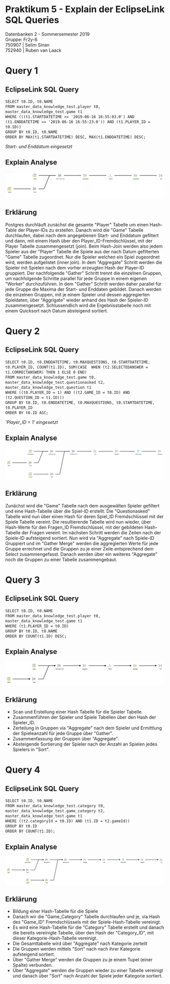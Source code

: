 # Praktikum 5 - Explain der EclipseLink SQL Queries
Datenbanken 2 - Sommersemester 2019  
Gruppe: Fr2y-6  
750907 | Selim Sinan  
752940 | Ruben van Laack   

# Query 1
## EclipseLink SQL Query


    SELECT t0.ID, t0.NAME   
    FROM master_data_knowledge_test.player t0, master_data_knowledge_test.game t1    
    WHERE (((t1.STARTDATETIME >= '2019-06-16 16:55:03.0') AND (t1.ENDDATETIME >= '2019-06-16 16:55:23.0')) AND (t1.PLAYER_ID = t0.ID)) 
    GROUP BY t0.ID, t0.NAME 
    ORDER BY MAX(t1.STARTDATETIME) DESC, MAX(t1.ENDDATETIME) DESC;
*Start- und Enddatum eingesetzt*

## Explain Analyse
![Explain Analyse Query 1](./explains/explainanalyse_q1.jpg)

## Erklärung
Postgres durchläuft zunächst die gesamte "Player" Tabelle um einen Hash-Table der Player-IDs zu erstellen. 
Danach wird die "Game" Tabelle durchlaufen, dabei nach dem angegebenen Start- und Enddatum gefiltert und dann, mit einem Hash über den Player_ID-Fremdschlüssel, mit der Player Tabelle zusammengesetzt (join).
Beim Hash-Join werden also jedem Spieler aus der "Player" Tabelle die Spiele aus der nach Datum gefilterten "Game" Tabelle zugeordnet. 
Nur die Spieler welchen ein Spiel zugeordnet wird, werden aufgelistet (inner join).
In dem "Aggregate" Schritt werden die Spieler mit Spielen nach dem vorher erzeugten Hash der Player-ID gruppiert. 
Der nachfolgende "Gather" Schritt trennt die einzelnen Gruppen, um nachfolgende Schritte parallel für jede Gruppe in einem eigenen "Worker" durchzuführen.
In dem "Gather" Schritt werden daher parallel für jede Gruppe die Maxima der Start- und Enddaten gebildet.
Danach werden die einzelnen Gruppen, mit je einem Spieler und dessen aggregierten Spieldaten, über "Aggrigate" wieder anhand des Hash der Spieler-ID zusammengesetzt.
Schlussendlich wird die Ergebnisstabelle noch mit einem Quicksort nach Datum absteigend sortiert.


# Query 2
## EclipseLink SQL Query
    SELECT t0.ID, t0.ENDDATETIME, t0.MAXQUESTIONS, t0.STARTDATETIME, t0.PLAYER_ID, COUNT(t1.ID), SUM(CASE  WHEN (t2.SELECTEDANSWER = t1.CORRECTANSWER) THEN 1 ELSE 0 END) 
    FROM master_data_knowledge_test.game t0, master_data_knowledge_test.questionasked t2, master_data_knowledge_test.question t1 
    WHERE ((t0.PLAYER_ID = 1) AND ((t2.GAME_ID = t0.ID) AND (t2.QUESTION_ID = t1.ID))) 
    GROUP BY t0.ID, t0.ENDDATETIME, t0.MAXQUESTIONS, t0.STARTDATETIME, t0.PLAYER_ID 
    ORDER BY t0.ID ASC;
*'Player_ID = 1' eingesetzt*

## Explain Analyse
![Explain Analyse Query 2](./explains/explainanalyse_q2.jpg)

## Erklärung
Zunächst wird die "Game" Tabelle nach dem ausgewälten Spieler gefiltert und eine Hash-Tabelle über die Spiel-ID erstellt. 
Die "Questionasked" Tabelle wird nun über einen Hash für deren Spiel_ID Fremdschlüssel mit der Spiele Tabelle vereint. 
Die resultierende Tabelle wird nun wieder, über Hash-Werte für den Fragen_ID Fremdschlüssel, mit der gebildeten Hash-Tabelle der Fragen vereint.
Im nächsten Schritt werden die Zeilen nach der Spiele-ID aufsteigend sortiert.
Nun wird via "Aggregate" nach Spiele-ID Gruppiert und im "Gather Merge" werden die aggregierten Werte für jede Gruppe errechnet und die Gruppen zu je einer Zeile entsprechend dem Select zusammengefasst.
Danach werden über ein weiteres "Aggregate" noch die Gruppen zu einer Tabelle zusammengebaut.
<div class="page"/><!-- Seitenumbruch -->

# Query 3
## EclipseLink SQL Query
    SELECT t0.ID, t0.NAME 
    FROM master_data_knowledge_test.player t0, master_data_knowledge_test.game t1 
    WHERE (t1.PLAYER_ID = t0.ID) 
    GROUP BY t0.ID, t0.NAME 
    ORDER BY COUNT(t1.ID) DESC;

## Explain Analyse
![Explain Analyse Query 3](./explains/explainanalyse_q3.jpg)

## Erklärung
- Scan und Erstellung einer Hash Tabelle für die Spieler Tabelle. 
- Zusammenführen der Spieler und Spiele Tabellen über den Hash der Spieler_ID.
- Zerteilung in Gruppen via "Aggregate" nach dem Spieler und Ermittlung der Spieleanzahl für jede Gruppe über "Gather".
- Zusammenfassung der Gruppen über "Aggregate".
- Absteigende Sortierung der Spieler nach der Anzahl an Spielen jedes Spielers in "Sort".
<div class="page"/><!-- Seitenumbruch -->

# Query 4
## EclipseLink SQL Query
    SELECT t0.ID, t0.NAME 
    FROM master_data_knowledge_test.category t0, master_data_knowledge_test.game_category t2, master_data_knowledge_test.game t1 
    WHERE ((t2.categoryId = t0.ID) AND (t1.ID = t2.gameId)) 
    GROUP BY t0.ID 
    ORDER BY COUNT(t1.ID);

## Explain Analyse
![Explain Analyse Query 4](./explains/explainanalyse_q4.jpg)

## Erklärung
- Bildung einer Hash-Tabelle für die Spiele
- Danach wir die "Game_Category" Tabelle durchlaufen und je, via Hash des "Game_ID" Fremdschlüssels mit der Spiele-Hash-Tabelle vereinigt.
- Es wird eine Hash-Tabelle für die "Category" Tabelle erstellt und danach die bereits vereinigte Tabelle, über den Hash der "Category_ID", mit dieser Kategorie-Hash-Tabelle vereinigt.
- Die Gesamttabelle wird über "Aggregate" nach Kategorie zerteilt 
- Die Gruppen werden mittels "Sort" nach nach ihrer Kategorie aufsteigend sortiert.
- Über "Gather Merge" werden die Gruppen zu je einem Tupel (einer Spalte) verbunden.
- Über "Aggregate" werden die Gruppen wieder zu einer Tabelle vereinigt und danach über "Sort" nach Anzahl der Spiele jeder Kategorie sortiert.